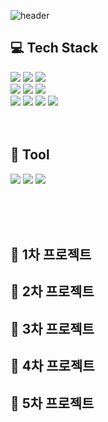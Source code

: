 

<!--
**ohohooh123/ohohooh123** is a ✨ _special_ ✨ repository because its `README.md` (this file) appears on your GitHub profile.

Here are some ideas to get you started:
### Hi there 👋
- 🔭 I’m currently working on ...
- 🌱 I’m currently learning ...
- 👯 I’m looking to collaborate on ...
- 🤔 I’m looking for help with ...
- 💬 Ask me about ...
- 📫 How to reach me: ...
- 😄 Pronouns: ...
- ⚡ Fun fact: ...
-->

![header](https://capsule-render.vercel.app/api?type=rounded&color=gradient&text=%20Yeonseo's&nbsp;git%20&height=300&fontSize=100&textBg=true)

## :computer: Tech Stack<br/>
<img src="https://img.shields.io/badge/C-A8B9CC?style=for-the-badge&logo=C&logoColor=white"> <img src="https://img.shields.io/badge/C++-00599C?style=for-the-badge&logo=cplusplus&logoColor=white"> <img src="https://img.shields.io/badge/JAVA-1E8CBE?style=for-the-badge&logo=Java&logoColor=white">
<br/>
<img src="https://img.shields.io/badge/HTML5-E34F26?style=for-the-badge&logo=JavaScript&logoColor=black"> <img src="https://img.shields.io/badge/CSS3-1572B6?style=for-the-badge&logo=JavaScript&logoColor=black"> <img src="https://img.shields.io/badge/JavaScript-F7DF1E?style=for-the-badge&logo=JavaScript&logoColor=black">
<br/>
<img src="https://img.shields.io/badge/spring-6DB33F?style=for-the-badge&logo=spring&logoColor=black"> <img src="https://img.shields.io/badge/springboot-6DB33F?style=for-the-badge&logo=springboot&logoColor=black"> <img src="https://img.shields.io/badge/oracle-F80000?style=for-the-badge&logo=oracle&logoColor=black"> <img src="https://img.shields.io/badge/maria DB-003545?style=for-the-badge&logo=mariadb&logoColor=white">
<br/><br/><br/>
## :hammer: Tool<br/>
<img src="https://img.shields.io/badge/visual studio code-007ACC?style=for-the-badge&logo=visualstudiocode&logoColor=black"> <img src="https://img.shields.io/badge/intellij idea-000000?style=for-the-badge&logo=intellijidea&logoColor=white"> <img src="https://img.shields.io/badge/eclipse ide-2C2255?style=for-the-badge&logo=JavaScript&logoColor=white">

<br/><br/><br/>
## :pushpin: 1차 프로젝트

## :pushpin: 2차 프로젝트
## :pushpin: 3차 프로젝트
## :pushpin: 4차 프로젝트
## :pushpin: 5차 프로젝트

